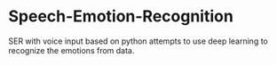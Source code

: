 # Speech-Emotion-Recognition
SER with voice input based on python attempts to use deep learning to recognize the emotions from data.
